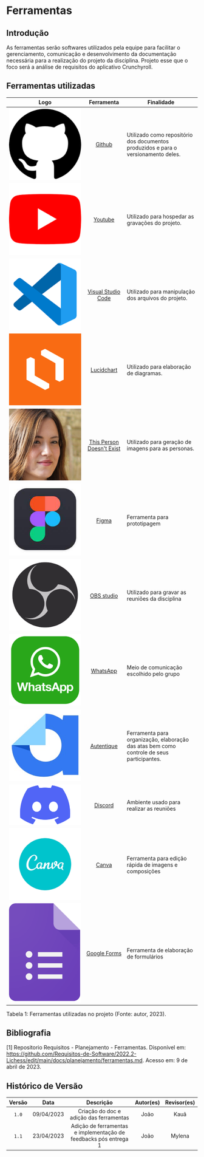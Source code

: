 # Ferramentas

## Introdução

As ferramentas serão softwares utilizados pela equipe para facilitar o gerenciamento, comunicação e desenvolvimento da documentação necessária para a realização do projeto da disciplina. Projeto esse que o foco será a análise de requisitos do aplicativo Crunchyroll.

## Ferramentas utilizadas

| Logo | Ferramenta | Finalidade |
| :-----: | :----: | ----------- |
| ![Github](../img/github-icon.png) | [Github](https://github.com)  | Utilizado como repositório dos documentos produzidos e para o versionamento deles.  |
| ![Youtube](../img/youtube-icon.png) | [Youtube](https://youtube.com) | Utilizado para hospedar as gravações do projeto. |
| ![VsCode](../img/vscode-icon.png) | [Visual Studio Code](https://code.visualstudio.com)  | Utilizado para manipulação dos arquivos do projeto. |
| ![Lucidchart](../img/lucidchart.png) | [Lucidchart](https://lucidchart.com) | Utilizado para elaboração de diagramas.  |
| ![This Person Doesn't Exist](../img/this-person-doesnt-exist.png) | [This Person Doesn't Exist](https://this-person-does-not-exist.com/en) | Utilizado para geração de imagens para as personas. |
| ![Figma](../img/figma-icon.jpeg) | [Figma](https://www.figma.com)  | Ferramenta para prototipagem |
| ![OBS](../img/OBS-studio.png) | [OBS studio](https://obsproject.com/) | Utilizado para gravar as reuniões da disciplina |
| ![Whatsapp](../img/whatsapp.png) | [WhatsApp](https://www.whatsapp.com/) | Meio de comunicação escolhido pelo grupo |
| ![autentic](../img/autentic.jpeg)| [Autentique](https://www.autentique.com.br) | Ferramenta para organização, elaboração das atas bem como controle de seus participantes. |
| ![discord](../img/Discord.png)| [Discord](https://www.discord.com) | Ambiente usado para realizar as reuniões |
| ![canva](../img/canva.png)| [Canva](https://www.canva.com) | Ferramenta para edição rápida de imagens e composições |
| ![google-forms](../img/forms.png)| [Google Forms](https://docs.google.com/forms/u/0/) | Ferramenta de elaboração de formulários |
<div>
<p>Tabela 1: Ferramentas utilizadas no projeto (Fonte: autor, 2023). </p>
</div>

## Bibliografia

[1] Repositorio Requisitos - Planejamento - Ferramentas. Disponível em: <https://github.com/Requisitos-de-Software/2022.2-Lichess/edit/main/docs/planejamento/ferramentas.md>. Acesso em: 9 de abril de 2023. <br/>

## Histórico de Versão

| Versão | Data    | Descrição                 | Autor(es)     |  Revisor(es)  |
| :-: | :-: | :-: | :-: | :-: |
| `1.0` | 09/04/2023 | Criação do doc e adição das ferramentas | João | Kauã |
| `1.1` | 23/04/2023 | Adição de ferramentas e implementação de feedbacks pós entrega 1| João | Mylena |
